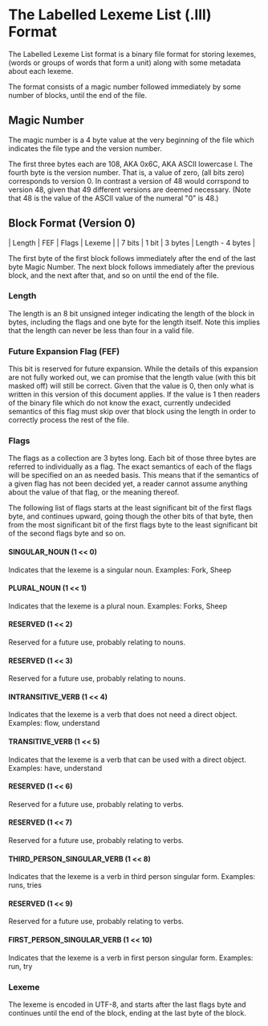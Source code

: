 # The Labelled Lexeme List (.lll) Format

The Labelled Lexeme List format is a binary file format for storing
lexemes, (words or groups of words that form a unit) along with some
metadata about each lexeme.

The format consists of a magic number followed immediately by some
number of blocks, until the end of the file.

## Magic Number

The magic number is a 4 byte value at the very beginning of the file
which indicates the file type and the version number.

The first three bytes each are 108, AKA 0x6C, AKA ASCII lowercase l.
The fourth byte is the version number. That is, a value of zero, (all
bits zero) corresponds to version 0. In contrast a version of 48 would
corrspond to version 48, given that 49 different versions are deemed
necessary. (Note that 48 is the value of the ASCII value of the numeral
"0" is 48.)

## Block Format (Version 0)

| Length |  FEF  |  Flags  |      Lexeme      |
| 7 bits | 1 bit | 3 bytes | Length - 4 bytes |

The first byte of the first block follows immediately after the end of
the last byte Magic Number. The next block follows immediately after the
previous block, and the next after that, and so on until the end of the
file.

### Length

The length is an 8 bit unsigned integer indicating the length of the
block in bytes, including the flags and one byte for the length itself.
Note this implies that the length can never be less than four in a
valid file.

### Future Expansion Flag (FEF)

This bit is reserved for future expansion. While the details of this
expansion are not fully worked out, we can promise that the length value
(with this bit masked off) will still be correct. Given that the value
is 0, then only what is written in this version of this document
applies. If the value is 1 then readers of the binary file which do not
know the exact, currently undecided semantics of this flag must skip
over that block using the length in order to correctly process the rest
of the file.

### Flags

The flags as a collection are 3 bytes long. Each bit of those three
bytes are referred to individually as a flag. The exact semantics of
each of the flags will be specified on an as needed basis. This means
that if the semantics of a given flag has not been decided yet, a reader
cannot assume anything about the value of that flag, or the meaning
thereof.

The following list of flags starts at the least significant bit of the
first flags byte, and continues upward, going though the other bits of
that byte, then from the most significant bit of the first flags byte to
the least significant bit of the second flags byte and so on.

#### SINGULAR_NOUN (1 << 0)

Indicates that the lexeme is a singular noun.
Examples: Fork, Sheep

#### PLURAL_NOUN (1 << 1)

Indicates that the lexeme is a plural noun.
Examples: Forks, Sheep

#### RESERVED (1 << 2)

Reserved for a future use, probably relating to nouns.

#### RESERVED (1 << 3)

Reserved for a future use, probably relating to nouns.

#### INTRANSITIVE_VERB (1 << 4)

Indicates that the lexeme is a verb that does not need a direct object.
Examples: flow, understand

#### TRANSITIVE_VERB (1 << 5)

Indicates that the lexeme is a verb that can be used with a direct object.
Examples: have, understand

#### RESERVED (1 << 6)

Reserved for a future use, probably relating to verbs.

#### RESERVED (1 << 7)

Reserved for a future use, probably relating to verbs.

#### THIRD_PERSON_SINGULAR_VERB (1 << 8)

Indicates that the lexeme is a verb in third person singular form.
Examples: runs, tries

#### RESERVED (1 << 9)

Reserved for a future use, probably relating to verbs.

#### FIRST_PERSON_SINGULAR_VERB (1 << 10)

Indicates that the lexeme is a verb in first person singular form.
Examples: run, try

### Lexeme

The lexeme is encoded in UTF-8, and starts after the last flags byte and
continues until the end of the block, ending at the last byte of the
block.
